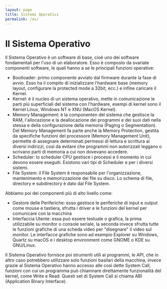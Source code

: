 ```yaml
---
layout: page
title: Sistemi Operativi
permalink: /os/
---
```

# Il Sistema Operativo

Il Sistema Operativo è un software di base, cioè uno dei software fondamentali per l'uso di un elaboratore. Esso è composto da svariate componenti software, le quali hanno a se le principali funzioni operative:
- Bootloader: primo componente avviato dal firmware durante la fase di avvio. Esso ha il compito di inizializzare l'hardware base (memory layout, configurare la protected mode a 32bit, ecc.) e infine caricare il Kernel.
- Kernel: è il nucleo di un sistema operativo, mette in comunicazione le parti più superficiali del sistema con l'hardware, esempi di kernel sono il Kernel Linux, Windows NT e XNU (MacOS Kernel).
- Memory Management: è la componenten del sistema che gestisce la RAM, l'allocazione e la deallocazione dei programmi e dei suoi dati nella stessa e della configurazione della memoria (Paging o Segmentation). Del Memory Management fa parte anche la Memory Protection, gestita da specifiche funzioni del processore (Memory Management Unit), permette di assegnare determinati permessi di lettura e scrittura ai diversi indirizzi, così da evitare che programmi non autorizzati leggano o scrivano parti di memoria a cui non dovevano accedere.
- Scheduler: lo scheduler CPU gestisce i processi e il momento in cui devono essere eseguiti. Esistono vari tipi di Scheduler e per i diversi sistemi.
- File System: il File System è responsabile per l'organizzazione, mantenimento e memorizzazione dei file su disco. Lo schema di file, directory e subdirectory è dato dal File System.

Abbiamo poi dei componenti più di alto livello come:
- Gestore delle Periferiche: esso gestisce le periferiche di input e output come mouse e tastiera, sfrutta i driver e le funzioni del kernel per comunicare con la macchina
- Interfaccia Utente: essa può essere testuale o grafica, la prima utilizzabile su monitor o console seriale, la seconda invece sfrutta tutte le funzioni grafiche di una scheda video per "disegnare" il video sul monitor. Le interfacce grafiche sono ad esempio Explorer su Windows, Quartz su macOS e i desktop environment come GNOME o KDE su GNU/Linux.

Il Sistema Operativo fornisce poi strumenti utili ai programmi, le API, che in altro caso potrebbero utilizzare solo funzioni basilari della macchina, invece grazie al Sistema Operativo hanno accesso alle così dette System Call, funzioni con cui un programma può chiamnare direttamente funzionalità del kernel, come Write e Read. Questi set di System Call si chiama ABI (Application Binary Interface).   
